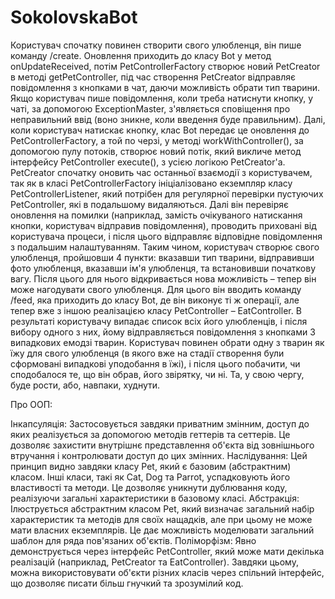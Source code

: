 # SokolovskaBot

Користувач спочатку повинен створити свого улюбленця, він пише команду /create. Оновлення приходить до класу Bot у метод onUpdateReceived, потім PetControllerFactory створює новий PetCreator в методі getPetController, під час створення PetCreator відправляє повідомлення з кнопками в чат, даючи можливість обрати тип тварини. Якщо користувач пише повідомлення, коли треба натиснути кнопку, у чаті, за допомогою ExceptionMaster, з'являється сповіщення про неправильний ввід (воно зникне, коли введення буде правильним). Далі, коли користувач натискає кнопку, клас Bot передає це оновлення до PetControllerFactory, а той по черзі, у методі workWithController(), за допомогою пулу потоків, створює новий потік, який викличе метод інтерфейсу PetController execute(), з усією логікою PetCreator'a.
PetCreator спочатку оновить час останньої взаємодії з користувачем, так як в класі PetControllerFactory ініціалізовано екземпляр класу PetControllerListener, який потрібен для регулярної перевірки пустуючих PetController, які в подальшому видаляються. Далі він перевіряє оновлення на помилки (наприклад, замість очікуваного натискання кнопки, користувач відправив повідомлення), проводить приховані від користувача процеси, і після цього відправляє відповідне повідомлення з подальшим налаштуванням.
Таким чином, користувач створює свого улюбленця, пройшовши 4 пункти: вказавши тип тварини, відправивши фото улюбленця, вказавши ім'я улюбленця, та встановивши початкову вагу.
Після цього для нього відкривається нова можливість – тепер він може нагодувати свого улюбленця. Для цього він вводить команду /feed, яка приходить до класу Bot, де він виконує ті ж операції, але тепер вже з іншою реалізацією класу PetController – EatController. В результаті користувачу випадає список всіх його улюбленців, і після вибору одного з них, йому відправляється повідомлення з кнопками 3 випадкових емодзі тварин. Користувач повинен обрати одну з тварин як їжу для свого улюбленця (в якого вже на стадії створення були сформовані випадкові уподобання в їжі), і після цього побачити, чи сподобалося те, що він обрав, його звірятку, чи ні. Та, у свою чергу, буде рости, або, навпаки, худнути.

Про ООП:

Інкапсуляція: Застосовується завдяки приватним змінним, доступ до яких реалізується за допомогою методів геттерів та сеттерів. Це дозволяє захистити внутрішнє представлення об'єкта від зовнішнього втручання і контролювати доступ до цих змінних.
Наслідування: Цей принцип видно завдяки класу Pet, який є базовим (абстрактним) класом. Інші класи, такі як Cat, Dog та Parrot, успадковують його властивості та методи. Це дозволяє уникнути дублювання коду, реалізуючи загальні характеристики в базовому класі.
Абстракція: Ілюструється абстрактним класом Pet, який визначає загальний набір характеристик та методів для своїх нащадків, але при цьому не може мати власних екземплярів. Це дає можливість моделювати загальний шаблон для ряда пов'язаних об'єктів.
Поліморфізм: Явно демонструється через інтерфейс PetController, який може мати декілька реалізацій (наприклад, PetCreator та EatController). Завдяки цьому, можна використовувати об'єкти різних класів через спільний інтерфейс, що дозволяє писати більш гнучкий та зрозумілий код.
